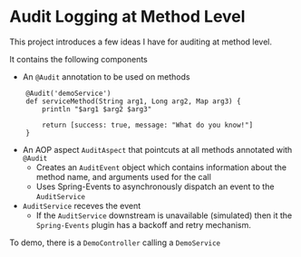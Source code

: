 Audit Logging at Method Level
=

This project introduces a few ideas I have for auditing at method level. 

It contains the following components

* An `@Audit` annotation to be used on methods
```
    @Audit('demoService')
    def serviceMethod(String arg1, Long arg2, Map arg3) {
        println "$arg1 $arg2 $arg3"

        return [success: true, message: "What do you know!"]
    }
```

* An AOP aspect `AuditAspect` that pointcuts at all methods annotated with `@Audit`
  * Creates an `AuditEvent` object which contains information about the method name, and arguments used for the call
  * Uses Spring-Events to asynchronously dispatch an event to the `AuditService`
* `AuditService` receves the event
  * If the `AuditService` downstream is unavailable (simulated) then it the `Spring-Events` plugin has a backoff and retry mechanism.
  
To demo, there is a `DemoController` calling a `DemoService`

